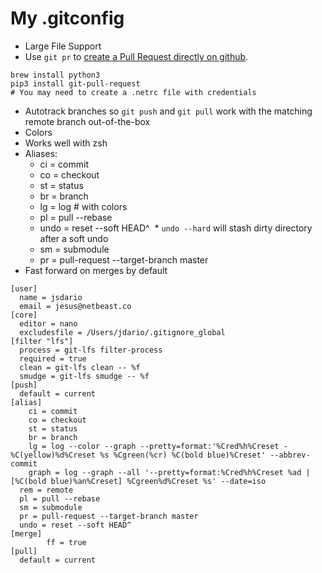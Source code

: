 # My .gitconfig

* Large File Support
* Use `git pr` to [create a Pull Request directly on github](https://github.com/jd/git-pull-request).
```
brew install python3
pip3 install git-pull-request
# You may need to create a .netrc file with credentials
```

* Autotrack branches so `git push` and `git pull` work with the matching remote branch out-of-the-box
* Colors
* Works well with zsh
* Aliases:
  * ci = commit
  * co = checkout
  * st = status
  * br = branch
  * lg = log # with colors
  * pl = pull --rebase
  * undo = reset --soft HEAD^ 
  * `undo --hard` will stash dirty directory after a soft undo
  * sm = submodule
  * pr = pull-request --target-branch master
* Fast forward on merges by default


```
[user]
  name = jsdario
  email = jesus@netbeast.co
[core]
  editor = nano
  excludesfile = /Users/jdario/.gitignore_global
[filter "lfs"]
  process = git-lfs filter-process
  required = true
  clean = git-lfs clean -- %f
  smudge = git-lfs smudge -- %f
[push]
  default = current
[alias]
    ci = commit
    co = checkout
    st = status
    br = branch
    lg = log --color --graph --pretty=format:'%Cred%h%Creset -%C(yellow)%d%Creset %s %Cgreen(%cr) %C(bold blue)%Creset' --abbrev-commit
    graph = log --graph --all '--pretty=format:%Cred%h%Creset %ad | [%C(bold blue)%an%Creset] %Cgreen%d%Creset %s' --date=iso
  rem = remote 
  pl = pull --rebase
  sm = submodule
  pr = pull-request --target-branch master
  undo = reset --soft HEAD^
[merge]
        ff = true
[pull]
  default = current
```
